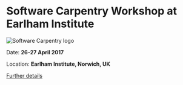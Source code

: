 Software Carpentry Workshop at Earlham Institute
=========================================

![Software Carpentry logo](http://software-carpentry.org/img/software-carpentry-banner.png "Software Carpentry logo")

Date:  **26-27 April 2017**

Location: **Earlham Institute, Norwich, UK**

[Further details](http://TGAC.github.io/2017-04-26-norwich)
